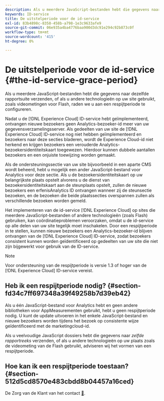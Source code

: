 ```yaml
---
description: Als u meerdere JavaScript-bestanden hebt die gegevens naar dezelfde rapportsuite verzenden, of als u andere technologieën op uw site gebruikt, zoals videometingen voor Flash, raden we u aan een respijtperiode te configureren.
keywords: ID-service
title: De uitstelperiode voor de id-service
exl-id: 83b4898c-8358-458b-a798-1e3c9633afe9
source-git-commit: 06e935a4ba4776baa900d3dc91e294c92b873c0f
workflow-type: tm+mt
source-wordcount: '415'
ht-degree: 0%

---
```


# De uitstelperiode voor de id-service {#the-id-service-grace-period}

Als u meerdere JavaScript-bestanden hebt die gegevens naar dezelfde rapportsuite verzenden, of als u andere technologieën op uw site gebruikt, zoals videometingen voor Flash, raden we u aan een respijtperiode te configureren.

Nadat u de [!DNL Experience Cloud] ID-service hebt geïmplementeerd, ontvangen nieuwe bezoekers geen Analytics-bezoeker-id meer van uw gegevensverzamelingsserver. Als gedeelten van uw site de [!DNL Experience Cloud] ID-service nog niet hebben geïmplementeerd en bezoekers naar deze secties bladeren, wordt de Experience Cloud-id niet herkend en krijgen bezoekers een verouderde Analytics-bezoekersidentiteitskaart toegewezen. Hierdoor kunnen dubbele aantallen bezoekers en een onjuiste toewijzing worden gemaakt.

Als de ondersteuningssectie van uw site bijvoorbeeld in een aparte CMS wordt beheerd, hebt u mogelijk een ander JavaScript-bestand voor Analytics voor deze sectie. Als u de bezoekersidentiteitskaart op uw belangrijkste plaats opstelt alvorens u de dienst van bezoekersidentiteitskaart aan de steunplaats opstelt, zullen de nieuwe bezoekers een erfenisAnalytics ID ontvangen wanneer zij de steunsectie bezoeken, en de bezoeken die beide plaatssecties overspannen zullen als verschillende bezoeken worden gemeld.

Het implementeren van de id-service [!DNL Experience Cloud] op sites die meerdere JavaScript-bestanden of andere technologieën (zoals Flash) gebruiken, kan coördinatieproblemen veroorzaken, omdat u de id-service op alle delen van uw site tegelijk moet inschakelen. Door een respijtperiode in te stellen, kunnen nieuwe bezoekers een Analytics-bezoeker-id blijven ontvangen van de [!DNL Experience Cloud] ID-service, zodat bezoekers consistent kunnen worden geïdentificeerd op gedeelten van uw site die niet zijn bijgewerkt voor gebruik van de ID-service.

>[!NOTE]
>
>Voor ondersteuning van de respijtperiode is versie 1.3 of hoger van de [!DNL Experience Cloud] ID-service vereist.

## Heb ik een respijtperiode nodig? {#section-fd34c7ff697348a39f49258b7d39eb42}

Als u één JavaScript-bestand voor Analytics hebt en geen andere bibliotheken voor AppMeasurementen gebruikt, hebt u geen respijtperiode nodig. U kunt de update uitvoeren in het enkele JavaScript-bestand en nieuwe bezoekers worden tijdens het bezoek op consistente wijze geïdentificeerd met de marketingcloud-id.

Als u veelvoudige JavaScript dossiers hebt die gegevens naar *zelfde rapportreeks* verzenden, of als u andere technologieën op uw plaats zoals de videometing van de Flash gebruikt, adviseren wij het vormen van een respijtperiode.

## Hoe kan ik een respijtperiode toestaan? {#section-512d5cd8570e483cbdd8b04457a16ced}

De Zorg van de Klant van het contact [&#128279;](https://helpx.adobe.com/marketing-cloud/contact-support.html).
